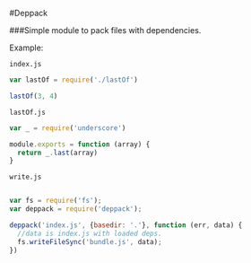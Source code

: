 #Deppack

###Simple module to pack files with dependencies.

Example:

`index.js`
```javascript
var lastOf = require('./lastOf')

lastOf(3, 4)
```

`lastOf.js`
```javascript
var _ = require('underscore')

module.exports = function (array) {
  return _.last(array)
}
```

`write.js`
```javascript

var fs = require('fs');
var deppack = require('deppack');

deppack('index.js', {basedir: '.'}, function (err, data) {
  //data is index.js with loaded deps.
  fs.writeFileSync('bundle.js', data);
})

```
